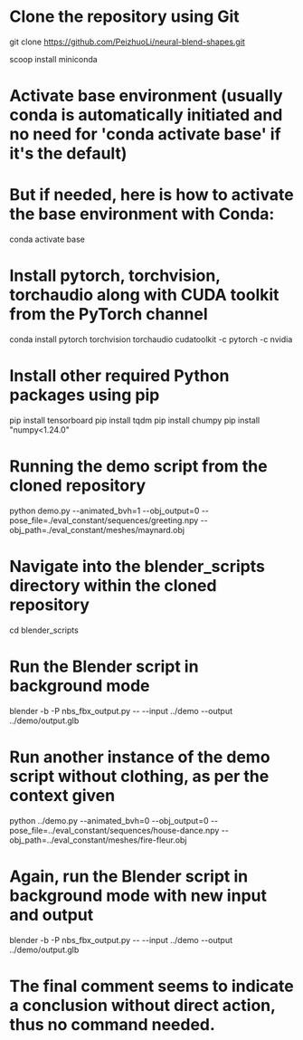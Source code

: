 # Clone the repository using Git
git clone https://github.com/PeizhuoLi/neural-blend-shapes.git

scoop install miniconda

# Activate base environment (usually conda is automatically initiated and no need for 'conda activate base' if it's the default)
# But if needed, here is how to activate the base environment with Conda:
conda activate base

# Install pytorch, torchvision, torchaudio along with CUDA toolkit from the PyTorch channel
conda install pytorch torchvision torchaudio cudatoolkit -c pytorch -c nvidia

# Install other required Python packages using pip
pip install tensorboard
pip install tqdm
pip install chumpy
pip install "numpy<1.24.0"

# Running the demo script from the cloned repository
python demo.py --animated_bvh=1 --obj_output=0 --pose_file=./eval_constant/sequences/greeting.npy --obj_path=./eval_constant/meshes/maynard.obj

# Navigate into the blender_scripts directory within the cloned repository
cd blender_scripts

# Run the Blender script in background mode
blender -b -P nbs_fbx_output.py -- --input ../demo --output ../demo/output.glb

# Run another instance of the demo script without clothing, as per the context given
python ../demo.py --animated_bvh=0 --obj_output=0 --pose_file=../eval_constant/sequences/house-dance.npy --obj_path=../eval_constant/meshes/fire-fleur.obj

# Again, run the Blender script in background mode with new input and output
blender -b -P nbs_fbx_output.py -- --input ../demo --output ../demo/output.glb

# The final comment seems to indicate a conclusion without direct action, thus no command needed.
